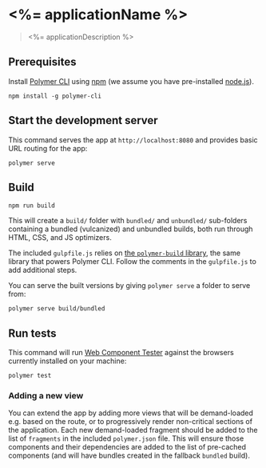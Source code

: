 # <%= applicationName %>

> <%= applicationDescription %>

## Prerequisites

Install [Polymer CLI](https://github.com/Polymer/polymer-cli) using [npm](https://www.npmjs.com)
(we assume you have pre-installed [node.js](https://nodejs.org)).

```
npm install -g polymer-cli
```

## Start the development server

This command serves the app at `http://localhost:8080` and provides basic URL
routing for the app:

```
polymer serve
```

## Build

```
npm run build
```

This will create a `build/` folder with `bundled/` and `unbundled/` sub-folders
containing a bundled (vulcanized) and unbundled builds, both run through HTML,
CSS, and JS optimizers.

The included `gulpfile.js` relies on [the `polymer-build` library](https://github.com/Polymer/polymer-build),
the same library that powers Polymer CLI. Follow the comments in the
`gulpfile.js` to add additional steps.

You can serve the built versions by giving `polymer serve` a folder to serve
from:

```
polymer serve build/bundled
```

## Run tests

This command will run [Web Component Tester](https://github.com/Polymer/web-component-tester)
against the browsers currently installed on your machine:

```
polymer test
```

### Adding a new view

You can extend the app by adding more views that will be demand-loaded e.g.
based on the route, or to progressively render non-critical sections of the
application. Each new demand-loaded fragment should be added to the list of
`fragments` in the included `polymer.json` file. This will ensure those
components and their dependencies are added to the list of pre-cached components
(and will have bundles created in the fallback `bundled` build).
